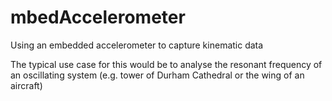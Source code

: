 # mbedAccelerometer
Using an embedded accelerometer to capture kinematic data

The typical use case for this would be to analyse the resonant frequency of an oscillating system (e.g. tower of Durham Cathedral or the wing of an aircraft)
